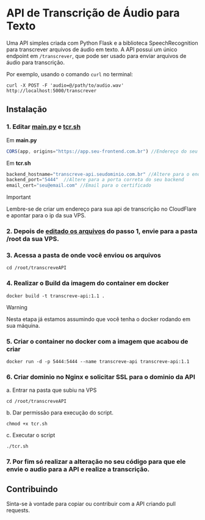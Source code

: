 # API de Transcrição de Áudio para Texto
Uma API simples criada com Python Flask e a biblioteca SpeechRecognition para transcrever arquivos de áudio em texto. A API possui um único endpoint em `/transcrever`, que pode ser usado para enviar arquivos de áudio para transcrição.

Por exemplo, usando o comando `curl` no terminal:

```
curl -X POST -F 'audio=@/path/to/audio.wav' http://localhost:5000/transcrever
```


## Instalação

### 1. Editar [main.py](https://github.com/murjunior/transcreveAPI/blob/master/main.py) e [tcr.sh](https://github.com/murjunior/transcreveAPI/blob/master/tcr.sh)

Em **main.py**
```js
CORS(app, origins="https://app.seu-frontend.com.br") //Endereço do seu frontend
```

Em **tcr.sh**
```js
backend_hostname="transcreve-api.seudominio.com.br" //Altere para o endereço que será sua API de transcrição
backend_port="5444"  //Altere para a porta correta do seu backend
email_cert="seu@email.com" //Email para o certificado
```

> [!IMPORTANT]
> Lembre-se de criar um endereço para sua api de transcrição no CloudFlare e apontar para o ip da sua VPS.

### 2. Depois de <ins>editado os arquivos</ins> do passo 1, envie para a pasta /root da sua VPS.

### 3. Acessa a pasta de onde você enviou os arquivos
```
cd /root/transcreveAPI
```

### 4. Realizar o Build da imagem do container em docker
```
docker build -t transcreve-api:1.1 .
```
> [!WARNING]
> Nesta etapa já estamos assumindo que você tenha o docker rodando em sua máquina.

### 5. Criar o container no docker com a imagem que acabou de criar
```
docker run -d -p 5444:5444 --name transcreve-api transcreve-api:1.1
```

### 6. Criar dominio no Nginx e solicitar SSL para o dominio da API

a. Entrar na pasta que subiu na VPS
```
cd /root/transcreveAPI
```
b. Dar permissão para execução do script.
```
chmod +x tcr.sh
```
c. Executar o script
```
./tcr.sh
```

### 7. Por fim só realizar a alteração no seu código para que ele envie o audio para a API e realize a transcrição.


## Contribuindo

Sinta-se à vontade para copiar ou contribuir com a API criando pull requests.
